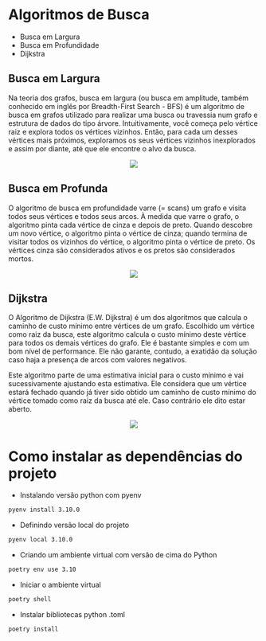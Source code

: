 # Algoritmos de Busca

- Busca em Largura
- Busca em Profundidade
- Dijkstra

## Busca em Largura 
Na teoria dos grafos, busca em largura (ou busca em amplitude, também conhecido em inglês por Breadth-First Search - BFS) 
é um algoritmo de busca em grafos utilizado para realizar uma busca ou travessia num grafo e estrutura de dados do tipo árvore. 
Intuitivamente, você começa pelo vértice raiz e explora todos os vértices vizinhos. Então, para cada um desses vértices mais 
próximos, exploramos os seus vértices vizinhos inexplorados e assim por diante, até que ele encontre o alvo da busca.

<p align="center">
  <img src="https://upload.wikimedia.org/wikipedia/commons/thumb/5/5d/Breadth-First-Search-Algorithm.gif/250px-Breadth-First-Search-Algorithm.gif" />
</p>

## Busca em Profunda
O algoritmo de busca em profundidade varre (= scans) um grafo e visita todos seus vértices e todos seus arcos. À medida que varre o 
grafo, o algoritmo pinta cada vértice de cinza e depois de preto. Quando descobre um novo vértice, o algoritmo pinta o vértice de cinza; 
quando termina de visitar todos os vizinhos do vértice, o algoritmo pinta o vértice de preto. Os vértices cinza são considerados ativos 
e os pretos são considerados mortos.

<p align="center">
  <img src="https://www.ime.usp.br/~pf/algoritmos_para_grafos/aulas/figs/mine/rtree6c.png" />
</p>

## Dijkstra
O Algoritmo de Dijkstra (E.W. Dijkstra) é um dos algoritmos que calcula o caminho de custo mínimo entre vértices de um grafo. Escolhido um vértice como raiz da busca, este algoritmo calcula o custo mínimo deste vértice para todos os demais vértices do grafo. Ele é bastante simples e com um bom nível de performance. Ele não garante, contudo, a exatidão da solução caso haja a presença de arcos com valores negativos.

Este algoritmo parte de uma estimativa inicial para o custo mínimo e vai sucessivamente ajustando esta estimativa. Ele considera que um vértice estará fechado quando já tiver sido obtido um caminho de custo mínimo do vértice tomado como raiz da busca até ele. Caso contrário ele dito estar aberto.

<p align="center">
  <img src="https://www.ic.unicamp.br/~meidanis/courses/mo417/2010s1/pool/ra_033072_img/grafo_dijkstra.jpg" />
</p>

# Como instalar as dependências do projeto

- Instalando versão python com pyenv 
```bash
pyenv install 3.10.0
```

- Definindo versão local do projeto
```bash
pyenv local 3.10.0
```

- Criando um ambiente virtual com versão de cima do Python
```bash 
poetry env use 3.10
```

- Iniciar o ambiente virtual
```bash 
poetry shell
```
- Instalar bibliotecas python .toml
```bash 
poetry install
```
